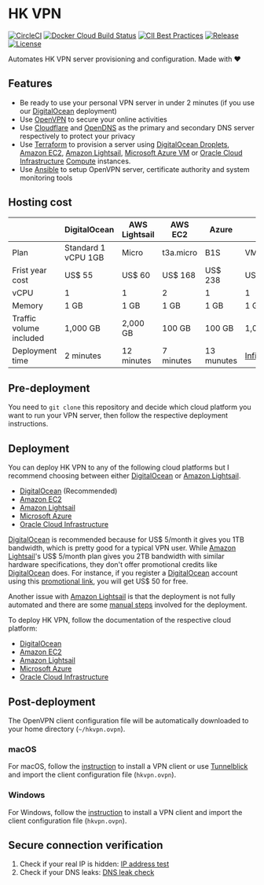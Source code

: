 # HK VPN

[![CircleCI](https://img.shields.io/circleci/project/github/ayltai/hkvpn-infrastructure/master.svg?style=flat)](https://circleci.com/gh/ayltai/hkvpn-infrastructure)
[![Docker Cloud Build Status](https://img.shields.io/docker/cloud/build/ayltai/hkvpn-infrastructure)](https://cloud.docker.com/u/ayltai/repository/docker/ayltai/hkvpn-infrastructure)
[![CII Best Practices](https://bestpractices.coreinfrastructure.org/projects/3261/badge)](https://bestpractices.coreinfrastructure.org/projects/3261)
[![Release](https://img.shields.io/github/release/ayltai/hkvpn-infrastructure.svg?style=flat)](https://github.com/ayltai/hkvpn-infrastructure/releases)
[![License](https://img.shields.io/github/license/ayltai/hkvpn-infrastructure.svg?style=flat)](https://github.com/ayltai/hkvpn-infrastructure/blob/master/LICENSE)

Automates HK VPN server provisioning and configuration. Made with ❤

## Features
* Be ready to use your personal VPN server in under 2 minutes (if you use our [DigitalOcean](https://m.do.co/c/f873e16476e5) deployment)
* Use [OpenVPN](https://openvpn.net/) to secure your online activities
* Use [Cloudflare](https://www.cloudflare.com/) and [OpenDNS](https://www.opendns.com/) as the primary and secondary DNS server respectively to protect your privacy
* Use [Terraform](https://www.terraform.io/) to provision a server using [DigitalOcean Droplets](https://m.do.co/c/f873e16476e5), [Amazon EC2](https://aws.amazon.com/ec2/), [Amazon Lightsail](https://aws.amazon.com/lightsail/), [Microsoft Azure VM](https://azure.microsoft.com/en-us/services/virtual-machines/) or [Oracle Cloud Infrastructure](https://www.oracle.com/cloud/) [Compute](https://www.oracle.com/cloud/compute/) instances.
* Use [Ansible](https://www.ansible.com/) to setup OpenVPN server, certificate authority and system monitoring tools

## Hosting cost

|                         | DigitalOcean        | AWS Lightsail | AWS EC2   | Azure      | Oracle                 |
|-------------------------|---------------------|---------------|-----------|------------|------------------------|
| Plan                    | Standard 1 vCPU 1GB | Micro         | t3a.micro | B1S        | VM.Standard.E2.1.Micro |
| Frist year cost         | US$ 55              | US$ 60        | US$ 168   | US$ 238    | US$ 288                |
| vCPU                    | 1                   | 1             | 2         | 1          | 1                      |
| Memory                  | 1 GB                | 1 GB          | 1 GB      | 1 GB       | 1 GB                   |
| Traffic volume included | 1,000 GB            | 2,000 GB      | 100 GB    | 100 GB     | 1,000 GB               |
| Deployment time         | 2 minutes           | 12 minutes    | 7 minutes | 13 munutes | [Infinity](Oracle.md)  |

## Pre-deployment
You need to `git clone` this repository and decide which cloud platform you want to run your VPN server, then follow the respective deployment instructions.

## Deployment
You can deploy HK VPN to any of the following cloud platforms but I recommend choosing between either [DigitalOcean](https://m.do.co/c/f873e16476e5) or [Amazon Lightsail](https://aws.amazon.com/lightsail/).

* [DigitalOcean](https://m.do.co/c/f873e16476e5) (Recommended)
* [Amazon EC2](https://aws.amazon.com/ec2/)
* [Amazon Lightsail](https://aws.amazon.com/lightsail/)
* [Microsoft Azure](https://azure.microsoft.com/en-us/services/virtual-machines/)
* [Oracle Cloud Infrastructure](https://www.oracle.com/cloud/)

[DigitalOcean](https://m.do.co/c/f873e16476e5) is recommended because for US$ 5/month it gives you 1TB bandwidth, which is pretty good for a typical VPN user. While [Amazon Lightsail](https://aws.amazon.com/lightsail/)'s US$ 5/month plan gives you 2TB bandwidth with similar hardware specifications, they don't offer promotional credits like [DigitalOcean](https://m.do.co/c/f873e16476e5) does. For instance, if you register a [DigitalOcean](https://m.do.co/c/f873e16476e5) account using this [promotional link](https://m.do.co/c/f873e16476e5), you will get US$ 50 for free.

Another issue with [Amazon Lightsail](https://aws.amazon.com/lightsail/) is that the deployment is not fully automated and there are some [manual steps](LightSail.md) involved for the deployment.

To deploy HK VPN, follow the documentation of the respective cloud platform:
* [DigitalOcean](DigitalOcean.md)
* [Amazon EC2](EC2.md)
* [Amazon Lightsail](LightSail.md)
* [Microsoft Azure](Azure.md)
* [Oracle Cloud Infrastructure](Oracle.md)

## Post-deployment
The OpenVPN client configuration file will be automatically downloaded to your home directory (`~/hkvpn.ovpn`).

### macOS
For macOS, follow the [instruction](https://openvpn.net/vpn-server-resources/installation-guide-for-openvpn-connect-client-on-macos/) to install a VPN client or use [Tunnelblick](https://tunnelblick.net/) and import the client configuration file (`hkvpn.ovpn`). 

### Windows
For Windows, follow the [instruction](https://openvpn.net/vpn-server-resources/installation-guide-for-openvpn-connect-client-on-windows/) to install a VPN client and import the client configuration file (`hkvpn.ovpn`).

## Secure connection verification

1. Check if your real IP is hidden: [IP address test](https://whatismyip.com)
2. Check if your DNS leaks: [DNS leak check](https://www.dnsleaktest.com)

